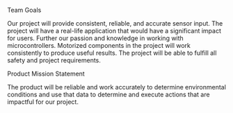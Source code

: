 
Team Goals

Our project will provide consistent, reliable, and accurate sensor input.
The project will have a real-life application that would have a significant impact for users.
Further our passion and knowledge in working with microcontrollers.
Motorized components in the project will work consistently to produce useful results.
The project will be able to fulfill all safety and project requirements.

Product Mission Statement

The product will be reliable and work accurately to determine environmental conditions and use that data to determine and execute actions that are impactful for our project.
